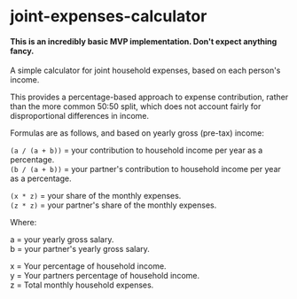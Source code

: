 # joint-expenses-calculator

#### This is an incredibly basic MVP implementation. Don't expect anything fancy.

A simple calculator for joint household expenses, based on each person's income.

This provides a percentage-based approach to expense contribution, rather than the more common 50:50 split, which does not account fairly for disproportional differences in income.

Formulas are as follows, and based on yearly gross (pre-tax) income:

`(a / (a + b))` = your contribution to household income per year as a percentage.  
`(b / (a + b))` = your partner's contribution to household income per year as a percentage.

`(x * z)` = your share of the monthly expenses.  
`(z * z)` = your partner's share of the monthly expenses.

Where:  

a = your yearly gross salary.  
b = your partner's yearly gross salary. 

x = Your percentage of household income.  
y = Your partners percentage of household income.  
z = Total monthly household expenses.  
